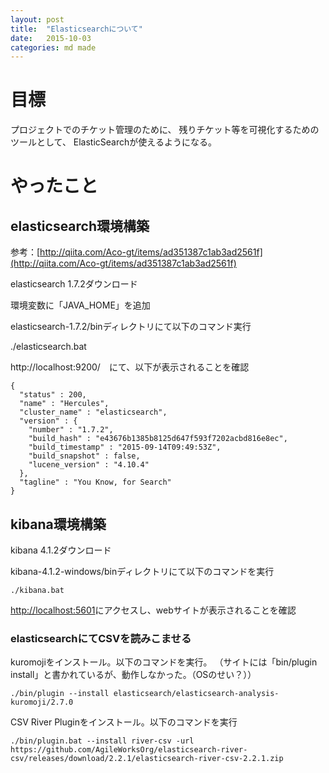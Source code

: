 ```yaml
---
layout: post
title:  "Elasticsearchについて"
date:   2015-10-03 
categories: md made
---
```


# 目標

プロジェクトでのチケット管理のために、
残りチケット等を可視化するためのツールとして、
ElasticSearchが使えるようになる。

# やったこと

## elasticsearch環境構築

参考：[http://qiita.com/Aco-gt/items/ad351387c1ab3ad2561f](http://qiita.com/Aco-gt/items/ad351387c1ab3ad2561f)

elasticsearch 1.7.2ダウンロード

環境変数に「JAVA_HOME」を追加

elasticsearch-1.7.2/binディレクトリにて以下のコマンド実行

./elasticsearch.bat

http://localhost:9200/　にて、以下が表示されることを確認

```
{
  "status" : 200,
  "name" : "Hercules",
  "cluster_name" : "elasticsearch",
  "version" : {
    "number" : "1.7.2",
    "build_hash" : "e43676b1385b8125d647f593f7202acbd816e8ec",
    "build_timestamp" : "2015-09-14T09:49:53Z",
    "build_snapshot" : false,
    "lucene_version" : "4.10.4"
  },
  "tagline" : "You Know, for Search"
}
```

## kibana環境構築

kibana 4.1.2ダウンロード

kibana-4.1.2-windows/binディレクトリにて以下のコマンドを実行

`./kibana.bat`

[http://localhost:5601](http://localhost:5601)にアクセスし、webサイトが表示されることを確認

### elasticsearchにてCSVを読みこませる

kuromojiをインストール。以下のコマンドを実行。
（サイトには「bin/plugin install」と書かれているが、動作しなかった。（OSのせい？））

`./bin/plugin --install elasticsearch/elasticsearch-analysis-kuromoji/2.7.0`

CSV River Pluginをインストール。以下のコマンドを実行

`./bin/plugin.bat --install river-csv -url https://github.com/AgileWorksOrg/elasticsearch-river-csv/releases/download/2.2.1/elasticsearch-river-csv-2.2.1.zip`




